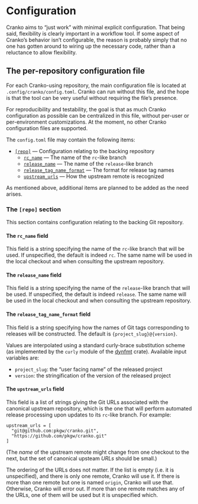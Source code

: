 # Configuration

Cranko aims to “just work” with minimal explicit configuration. That being said,
flexibility is clearly important in a workflow tool. If some aspect of Cranko’s
behavior isn’t configurable, the reason is probably simply that no one has
gotten around to wiring up the necessary code, rather than a reluctance to allow
flexibility.


## The per-repository configuration file

For each Cranko-using repository, the main configuration file is located at
`.config/cranko/config.toml`. Cranko can run without this file, and the hope is
that the tool can be very useful without requiring the file’s presence.

For reproducibility and testability, the goal is that as much Cranko
configuration as possible can be centralized in this file, without per-user or
per-environment customizations. At the moment, no other Cranko configuration
files are supported.

The `config.toml` file may contain the following items:

- [`[repo]`](#the-repo-section) — Configuration relating to the backing repository
  - [`rc_name`](#the-rc_name-field) — The name of the `rc`-like branch
  - [`release_name`](#the-release_name-field) — The name of the `release`-like branch
  - [`release_tag_name_format`](#the-release_tag_name_format-field) — The format for release tag names
  - [`upstream_urls`](#the-upstream_urls-field) — How the upstream remote is recognized

As mentioned above, additional items are planned to be added as the need arises.

### The `[repo]` section

This section contains configuration relating to the backing Git repository.

#### The `rc_name` field

This field is a string specifying the name of the `rc`-like branch that will be
used. If unspecified, the default is indeed `rc`. The same name will be used in
the local checkout and when consulting the upstream repository.

#### The `release_name` field

This field is a string specifying the name of the `release`-like branch that
will be used. If unspecified, the default is indeed `release`. The same name
will be used in the local checkout and when consulting the upstream repository.

#### The `release_tag_name_format` field

This field is a string specifying how the names of Git tags corresponding to
releases will be constructed. The default is `{project_slug}@{version}`.

Values are interpolated using a standard curly-brace substitution scheme (as
implemented by the `curly` module of the [dynfmt] crate). Available input
variables are:

- `project_slug`: the “user facing name” of the released project
- `version`: the stringification of the version of the released project

[dynfmt]: https://github.com/jan-auer/dynfmt

#### The `upstream_urls` field

This field is a list of strings giving the Git URLs associated with the
canonical upstream repository, which is the one that will perform automated
release processing upon updates to its `rc`-like branch. For example:

```
upstream_urls = [
  "git@github.com:pkgw/cranko.git",
  "https://github.com/pkgw/cranko.git"
]
```

(The *name* of the upstream remote might change from one checkout to the next,
but the set of canonical upsteam *URLs* should be small.)

The ordering of the URLs does not matter. If the list is empty (i.e. it is
unspecified), and there is only one remote, Cranko will use it. If there is more
than one remote but one is named `origin`, Cranko will use that. Otherwise,
Cranko will error out. If more than one remote matches any of the URLs, one of
them will be used but it is unspecified which.
